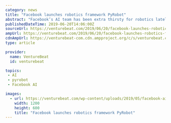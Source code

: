 ```yaml
---
category: news
title: "Facebook launches robotics framework PyRobot"
abstract: "Facebook’s AI team has been extra thirsty for robotics lately. Over the course of the past year, Facebook has expanded its robotics operations around the world and taught hexapod robots to walk. Last week, Facebook AI released the Replica photorealistic ..."
publishedDateTime: 2019-06-20T14:06:00Z
sourceUrl: https://venturebeat.com/2019/06/20/facebook-launches-robotics-framework-pyrobot/
ampUrl: https://venturebeat.com/2019/06/20/facebook-launches-robotics-framework-pyrobot/amp/
cdnAmpUrl: https://venturebeat-com.cdn.ampproject.org/c/s/venturebeat.com/2019/06/20/facebook-launches-robotics-framework-pyrobot/amp/
type: article

provider:
  name: VentureBeat
  id: venturebeat

topics:
 - AI
 - pyrobot
 - Facebook AI

images:
  - url: https://venturebeat.com/wp-content/uploads/2019/05/facebook-ai.jpg?w=1200&#038;strip=all
    width: 1200
    height: 600
    title: "Facebook launches robotics framework PyRobot"
---
```

